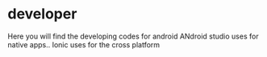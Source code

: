 # developer
Here you will find the developing codes for android
ANdroid studio uses for native apps..
Ionic uses for the cross platform
